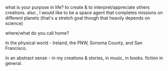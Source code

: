 what is your purpose in life?
to create & to interpret/appreciate others creations. also , I would like to be a space agent that completes missions on different planets (that's a stretch goal though that heavily depends on science) 


where/what do you call home? 

In the physical world - Ireland, the PNW, Sonoma County, and San Francisco. 

In an abstract sense -  in my creations & stories, in music, in books. fiction in general. 

